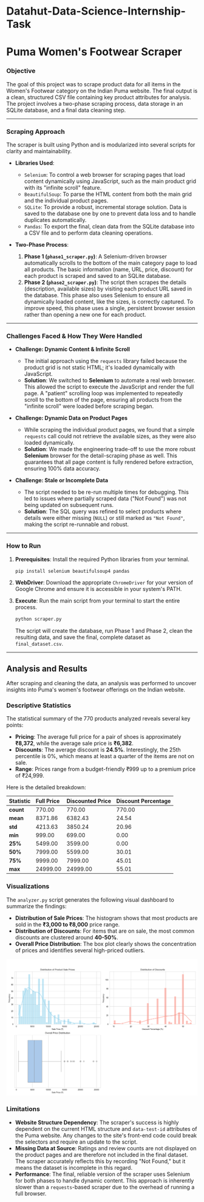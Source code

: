 # Datahut-Data-Science-Internship-Task
# Puma Women's Footwear Scraper

### Objective

The goal of this project was to scrape product data for all items in the Women's Footwear category on the Indian Puma website. The final output is a clean, structured CSV file containing key product attributes for analysis. The project involves a two-phase scraping process, data storage in an SQLite database, and a final data cleaning step.

-----

### Scraping Approach

The scraper is built using Python and is modularized into several scripts for clarity and maintainability.

  * **Libraries Used**:

      * `Selenium`: To control a web browser for scraping pages that load content dynamically using JavaScript, such as the main product grid with its "infinite scroll" feature.
      * `BeautifulSoup`: To parse the HTML content from both the main grid and the individual product pages.
      * `SQLite`: To provide a robust, incremental storage solution. Data is saved to the database one by one to prevent data loss and to handle duplicates automatically.
      * `Pandas`: To export the final, clean data from the SQLite database into a CSV file and to perform data cleaning operations.

  * **Two-Phase Process**:

    1.  **Phase 1 (`phase1_scraper.py`)**: A Selenium-driven browser automatically scrolls to the bottom of the main category page to load all products. The basic information (name, URL, price, discount) for each product is scraped and saved to an SQLite database.
    2.  **Phase 2 (`phase2_scraper.py`)**: The script then scrapes the details (description, available sizes) by visiting each product URL saved in the database. This phase also uses Selenium to ensure all dynamically loaded content, like the sizes, is correctly captured. To improve speed, this phase uses a single, persistent browser session rather than opening a new one for each product.

-----

### Challenges Faced & How They Were Handled

  * **Challenge: Dynamic Content & Infinite Scroll**

      * The initial approach using the `requests` library failed because the product grid is not static HTML; it's loaded dynamically with JavaScript.
      * **Solution**: We switched to **Selenium** to automate a real web browser. This allowed the script to execute the JavaScript and render the full page. A "patient" scrolling loop was implemented to repeatedly scroll to the bottom of the page, ensuring all products from the "infinite scroll" were loaded before scraping began.

  * **Challenge: Dynamic Data on Product Pages**

      * While scraping the individual product pages, we found that a simple `requests` call could not retrieve the available sizes, as they were also loaded dynamically.
      * **Solution**: We made the engineering trade-off to use the more robust **Selenium** browser for the detail-scraping phase as well. This guarantees that all page content is fully rendered before extraction, ensuring 100% data accuracy.

  * **Challenge: Stale or Incomplete Data**

      * The script needed to be re-run multiple times for debugging. This led to issues where partially scraped data ("Not Found") was not being updated on subsequent runs.
      * **Solution**: The SQL query was refined to select products where details were either missing (`NULL`) or still marked as `"Not Found"`, making the script re-runnable and robust.

-----

### How to Run

1.  **Prerequisites**: Install the required Python libraries from your terminal.

    ```bash
    pip install selenium beautifulsoup4 pandas
    ```

2.  **WebDriver**: Download the appropriate `ChromeDriver` for your version of Google Chrome and ensure it is accessible in your system's PATH.

3.  **Execute**: Run the main script from your terminal to start the entire process.

    ```bash
    python scraper.py
    ```

    The script will create the database, run Phase 1 and Phase 2, clean the resulting data, and save the final, complete dataset as `final_dataset.csv`.

-----

## Analysis and Results

After scraping and cleaning the data, an analysis was performed to uncover insights into Puma's women's footwear offerings on the Indian website.

### Descriptive Statistics 

The statistical summary of the 770 products analyzed reveals several key points:
* **Pricing**: The average full price for a pair of shoes is approximately **₹8,372**, while the average sale price is **₹6,382**.
* **Discounts**: The average discount is **24.5%**. Interestingly, the 25th percentile is 0%, which means at least a quarter of the items are not on sale.
* **Range**: Prices range from a budget-friendly ₹999 up to a premium price of ₹24,999.

Here is the detailed breakdown:

| Statistic | Full Price | Discounted Price | Discount Percentage |
| :--- | :--- | :--- | :--- |
| **count** | 770.00 | 770.00 | 770.00 |
| **mean** | 8371.86 | 6382.43 | 24.54 |
| **std** | 4213.63 | 3850.24 | 20.96 |
| **min** | 999.00 | 699.00 | 0.00 |
| **25%** | 5499.00 | 3599.00 | 0.00 |
| **50%** | 7999.00 | 5599.00 | 30.01 |
| **75%** | 9999.00 | 7999.00 | 45.01 |
| **max** | 24999.00 | 24999.00 | 55.01 |



### Visualizations 

The `analyzer.py` script generates the following visual dashboard to summarize the findings:

* **Distribution of Sale Prices**: The histogram shows that most products are sold in the **₹3,000 to ₹8,000** price range.
* **Distribution of Discounts**: For items that are on sale, the most common discounts are clustered around **40-50%**.
* **Overall Price Distribution**: The box plot clearly shows the concentration of prices and identifies several high-priced outliers.

![Puma Footwear Analysis](puma_analysis_visuals.png)

### Limitations

* **Website Structure Dependency**: The scraper's success is highly dependent on the current HTML structure and `data-test-id` attributes of the Puma website. Any changes to the site's front-end code could break the selectors and require an update to the script.
* **Missing Data at Source**: Ratings and review counts are not displayed on the product pages and are therefore not included in the final dataset. The scraper accurately reflects this by recording "Not Found," but it means the dataset is incomplete in this regard.
* **Performance**: The final, reliable version of the scraper uses Selenium for both phases to handle dynamic content. This approach is inherently slower than a `requests`-based scraper due to the overhead of running a full browser.
